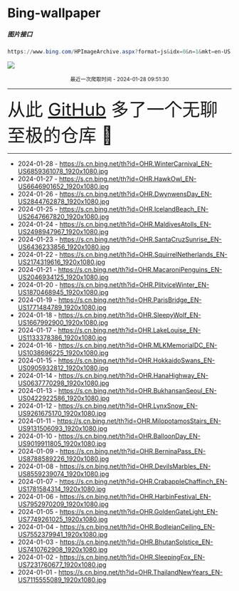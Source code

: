 # Bing-wallpaper

##### 图片接口

```powershell
https://www.bing.com/HPImageArchive.aspx?format=js&idx=0&n=1&mkt=en-US
```

 ![](https://s.cn.bing.net/th?id=OHR.WinterCarnival_EN-US6859361078_1920x1080.jpg)

<p align='center' >
    <small>
        最近一次爬取时间 - 2024-01-28 09:51:30
    </small>
    <br>
    <hr>
    <font size=7>
        <small>
           从此 <a href='https://github.com/'>GitHub</a> 多了一个无聊至极的仓库  🍳
        </small>
    </font>
    <hr>
</p>


- 2024-01-28 - https://s.cn.bing.net/th?id=OHR.WinterCarnival_EN-US6859361078_1920x1080.jpg 
- 2024-01-27 - https://s.cn.bing.net/th?id=OHR.HawkOwl_EN-US6646901652_1920x1080.jpg 
- 2024-01-26 - https://s.cn.bing.net/th?id=OHR.DwynwensDay_EN-US2844762878_1920x1080.jpg 
- 2024-01-25 - https://s.cn.bing.net/th?id=OHR.IcelandBeach_EN-US2647667820_1920x1080.jpg 
- 2024-01-24 - https://s.cn.bing.net/th?id=OHR.MaldivesAtolls_EN-US2498947967_1920x1080.jpg 
- 2024-01-23 - https://s.cn.bing.net/th?id=OHR.SantaCruzSunrise_EN-US6436233856_1920x1080.jpg 
- 2024-01-22 - https://s.cn.bing.net/th?id=OHR.SquirrelNetherlands_EN-US2174319616_1920x1080.jpg 
- 2024-01-21 - https://s.cn.bing.net/th?id=OHR.MacaroniPenguins_EN-US2046934125_1920x1080.jpg 
- 2024-01-20 - https://s.cn.bing.net/th?id=OHR.PlitviceWinter_EN-US1870468945_1920x1080.jpg 
- 2024-01-19 - https://s.cn.bing.net/th?id=OHR.ParisBridge_EN-US1771484789_1920x1080.jpg 
- 2024-01-18 - https://s.cn.bing.net/th?id=OHR.SleepyWolf_EN-US1667992900_1920x1080.jpg 
- 2024-01-17 - https://s.cn.bing.net/th?id=OHR.LakeLouise_EN-US1133378386_1920x1080.jpg 
- 2024-01-16 - https://s.cn.bing.net/th?id=OHR.MLKMemorialDC_EN-US1038696225_1920x1080.jpg 
- 2024-01-15 - https://s.cn.bing.net/th?id=OHR.HokkaidoSwans_EN-US0905932812_1920x1080.jpg 
- 2024-01-14 - https://s.cn.bing.net/th?id=OHR.HanaHighway_EN-US0637770298_1920x1080.jpg 
- 2024-01-13 - https://s.cn.bing.net/th?id=OHR.BukhansanSeoul_EN-US0422922586_1920x1080.jpg 
- 2024-01-12 - https://s.cn.bing.net/th?id=OHR.LynxSnow_EN-US9261675170_1920x1080.jpg 
- 2024-01-11 - https://s.cn.bing.net/th?id=OHR.MilopotamosStairs_EN-US9131506093_1920x1080.jpg 
- 2024-01-10 - https://s.cn.bing.net/th?id=OHR.BalloonDay_EN-US9019911805_1920x1080.jpg 
- 2024-01-09 - https://s.cn.bing.net/th?id=OHR.BerninaPass_EN-US8788589226_1920x1080.jpg 
- 2024-01-08 - https://s.cn.bing.net/th?id=OHR.DevilsMarbles_EN-US8559239074_1920x1080.jpg 
- 2024-01-07 - https://s.cn.bing.net/th?id=OHR.CrabappleChaffinch_EN-US1781584314_1920x1080.jpg 
- 2024-01-06 - https://s.cn.bing.net/th?id=OHR.HarbinFestival_EN-US7952970209_1920x1080.jpg 
- 2024-01-05 - https://s.cn.bing.net/th?id=OHR.GoldenGateLight_EN-US7749261025_1920x1080.jpg 
- 2024-01-04 - https://s.cn.bing.net/th?id=OHR.BodleianCeiling_EN-US7552379941_1920x1080.jpg 
- 2024-01-03 - https://s.cn.bing.net/th?id=OHR.BhutanSolstice_EN-US7410762908_1920x1080.jpg 
- 2024-01-02 - https://s.cn.bing.net/th?id=OHR.SleepingFox_EN-US7231760677_1920x1080.jpg 
- 2024-01-01 - https://s.cn.bing.net/th?id=OHR.ThailandNewYears_EN-US7115555089_1920x1080.jpg 
